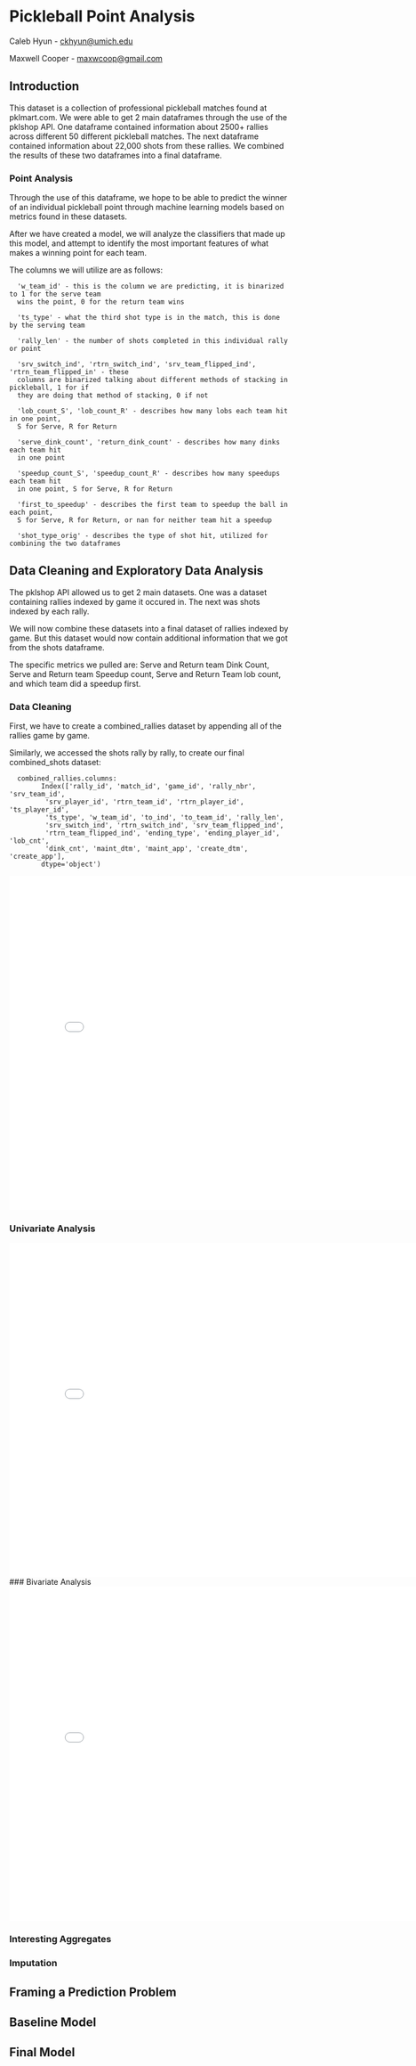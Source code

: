 # Pickleball Point Analysis

Caleb Hyun - ckhyun@umich.edu

Maxwell Cooper - maxwcoop@gmail.com

## Introduction

This dataset is a collection of professional pickleball matches found at pklmart.com. We were able to get 2 main dataframes through the use of the pklshop API. One dataframe contained information about 2500+ rallies across different 50 different pickleball matches. The next dataframe contained information about 22,000 shots from these rallies. We combined the results of these two dataframes into a final dataframe.

### Point Analysis

Through the use of this dataframe, we hope to be able to predict the winner of an individual pickleball point through machine learning models based on metrics found in these datasets. 

After we have created a model, we will analyze the classifiers that made up this model, and attempt to identify the most important features of what makes a winning point for each team. 

The columns we will utilize are as follows:

      'w_team_id' - this is the column we are predicting, it is binarized to 1 for the serve team 
      wins the point, 0 for the return team wins
      
      'ts_type' - what the third shot type is in the match, this is done by the serving team
      
      'rally_len' - the number of shots completed in this individual rally or point
      
      'srv_switch_ind', 'rtrn_switch_ind', 'srv_team_flipped_ind', 'rtrn_team_flipped_in' - these 
      columns are binarized talking about different methods of stacking in pickleball, 1 for if 
      they are doing that method of stacking, 0 if not
      
      'lob_count_S', 'lob_count_R' - describes how many lobs each team hit in one point, 
      S for Serve, R for Return
      
      'serve_dink_count', 'return_dink_count' - describes how many dinks each team hit 
      in one point
      
      'speedup_count_S', 'speedup_count_R' - describes how many speedups each team hit 
      in one point, S for Serve, R for Return
      
      'first_to_speedup' - describes the first team to speedup the ball in each point, 
      S for Serve, R for Return, or nan for neither team hit a speedup
      
      'shot_type_orig' - describes the type of shot hit, utilized for combining the two dataframes 

## Data Cleaning and Exploratory Data Analysis

The pklshop API allowed us to get 2 main datasets. One was a dataset containing rallies indexed by game it occured in. The next was shots indexed by each rally.

We will now combine these datasets into a final dataset of rallies indexed by game. But this dataset would now contain additional information that we got from the shots dataframe.

The specific metrics we pulled are: Serve and Return team Dink Count, Serve and Return team Speedup count, Serve and Return Team lob count, and which team did a speedup first.

### Data Cleaning
First, we have to create a combined_rallies dataset by appending all of the rallies game by game.

Similarly, we accessed the shots rally by rally, to create our final combined_shots dataset: 

      combined_rallies.columns:
            Index(['rally_id', 'match_id', 'game_id', 'rally_nbr', 'srv_team_id',
             'srv_player_id', 'rtrn_team_id', 'rtrn_player_id', 'ts_player_id',
             'ts_type', 'w_team_id', 'to_ind', 'to_team_id', 'rally_len',
             'srv_switch_ind', 'rtrn_switch_ind', 'srv_team_flipped_ind',
             'rtrn_team_flipped_ind', 'ending_type', 'ending_player_id', 'lob_cnt',
             'dink_cnt', 'maint_dtm', 'maint_app', 'create_dtm', 'create_app'],
            dtype='object')
<iframe
  src="assets/combined_shots_table.md"
  width="800"
  height="600"
  frameborder="0"
></iframe>

### Univariate Analysis
<iframe
  src="assets/rally_length_by_end_type.html"
  width="800"
  height="600"
  frameborder="0"
></iframe>
### Bivariate Analysis
<iframe
  src="assets/rally_length_vs_dink_count.html"
  width="800"
  height="600"
  frameborder="0"
></iframe>

### Interesting Aggregates

### Imputation

## Framing a Prediction Problem

## Baseline Model

## Final Model
